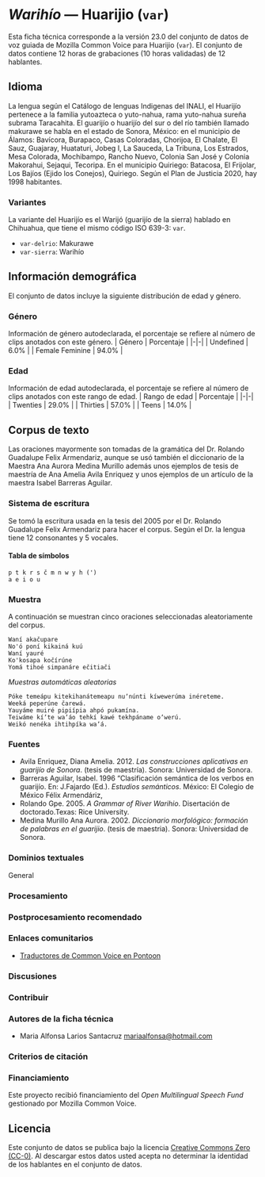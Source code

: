 # *Warihío* &mdash; Huarijio (`var`)
Esta ficha técnica corresponde a la versión 23.0 del conjunto de datos de voz guiada de Mozilla Common Voice 
para Huarijio (`var`). El conjunto de datos contiene 12 horas de grabaciones (10 horas
validadas) de 12 hablantes.

## Idioma
La lengua según el Catálogo de lenguas Indigenas del INALI, el Huarijío pertenece a la familia yutoazteca o yuto-nahua, rama yuto-nahua sureña subrama Taracahita. El guarijío o huarijío  del sur o del río también llamado makurawe se habla en el estado de Sonora, México: en el municipio de Álamos: Bavícora, Burapaco, Casas Coloradas, Chorijoa, El Chalate, El Sauz, Guajaray, Huataturi, Jobeg I, La Sauceda, La Tribuna, Los Estrados, Mesa Colorada, Mochibampo, Rancho Nuevo, Colonia San José y Colonia Makorahui, Sejaqui, Tecoripa. En el municipio Quiriego: Batacosa, El Frijolar, Los Bajíos (Ejido los Conejos), Quiriego. Según el Plan de Justicia 2020, hay 1998 habitantes.
<!-- {{LANGUAGE_DESCRIPTION}} -->
<!-- Proporcione una breve descripción (1-2 párrafos) de su idioma -->

### Variantes
La variante del Huarijío es el Warijó (guarijío de la sierra) hablado en Chihuahua, que tiene el mismo código ISO 639-3: `var`.  

* `var-delrio`: Makurawe
* `var-sierra`: Warihío
<!-- {{VARIANT_DESCRIPTION}} -->
<!-- @ OPCIONAL @ -->
<!-- Describa las variantes (variantes MCV) de su idioma -->

## Información demográfica
El conjunto de datos incluye la siguiente distribución de edad y género.
<!-- puede obtener gran parte de la información en esta sección desde https://analyzer.cv-toolbox.web.tr/browse -->

### Género
Información de género autodeclarada, el porcentaje se refiere al número de clips anotados con este género.
| Género | Porcentaje |
|-|-|
| Undefined | 6.0% |
| Female Feminine | 94.0% |
<!-- {{GENDER_TABLE}} -->
<!-- @ GENERADO AUTOMÁTICAMENTE @ -->
<!-- | Género              | Frecuencia |
|---------------------|------------|
| masculino           | ? |
| no declarado        | ? |
| femenino            | ? | -->

### Edad
Información de edad autodeclarada, el porcentaje se refiere al número de clips anotados con este rango de edad.
| Rango de edad | Porcentaje |
|-|-|
| Twenties | 29.0% |
| Thirties | 57.0% |
| Teens | 14.0% |
<!-- {{AGE_TABLE}} -->
<!-- @ GENERADO AUTOMÁTICAMENTE @ -->
<!-- | Rango de edad | Frecuencia |
|---------------|------------|
| adolescentes  | ? |
| veintes       | ? |
| treintas      | ? |
| cuarentas     | ? |
| cincuentas    | ? |
   ...si hay otros rangos de edad presentes en sus datos, añádalos como filas... -->

## Corpus de texto
Las oraciones mayormente son tomadas de la gramática del Dr. Rolando Guadalupe Felix Armendariz, aunque se usó también el diccionario de la Maestra Ana Aurora Medina Murillo además unos ejemplos de tesis de maestría de Ana Amelia Avila Enriquez y unos ejemplos de un artículo de la maestra Isabel Barreras Aguilar.
<!-- {{TEXT_CORPUS_DESCRIPTION}} -->
<!-- @ OPCIONAL @ -->
<!-- Una descripción general del corpus de texto, con información como la longitud media (en caracteres y palabras) de las oraciones validadas. -->

### Sistema de escritura
Se tomó la escritura usada en la tesis del 2005 por el Dr. Rolando Guadalupe Felix Armendariz para hacer el corpus. Según el Dr. la lengua tiene 12 consonantes y 5 vocales.
<!-- {{WRITING_SYSTEM_DESCRIPTION}} -->
<!-- @ OPCIONAL @ -->
<!-- Una descripción del sistema de escritura (o sistemas de escritura) utilizado en el corpus de texto -->

#### Tabla de símbolos
```
p t k r s č m n w y h (') 
a e i o u
```
<!-- {{ALPHABET_TABLE}} -->
<!-- @ OPCIONAL @ -->
<!-- Si el sistema de escritura es alfabético, puede incluir aquí el alfabeto válido -->

### Muestra
A continuación se muestran cinco oraciones seleccionadas aleatoriamente del corpus.

```
Waní akačupare 
No'ó poní kikainá kuú 
Waní yauré 
Ko'kosapa kočírúne 
Yomá tihoé simpanáre ečitiači  
```

*Muestras automáticas aleatorias*

```
Póke temeápu kitekihanátemeapu nuʼnúnti kíwewerúma inéreteme.
Weeká peperúne čarewá.
Yauyáme muiré pipiípia ahpó pukamína.
Teiwáme kíʼte waʼáo tehkí kawé tekhpáname oʼwerú.
Weikó nenéka ihtihpíka waʼá.
```
<!-- {{SENTENCES_SAMPLE}} -->

### Fuentes
* Avila Enriquez, Diana Amelia. 2012. *Las construcciones aplicativas en guarijío de Sonora*. (tesis de maestría). Sonora: Universidad de Sonora.  
* Barreras Aguilar, Isabel.  1996  “Clasificación semántica de los verbos en guarijío. En: J.Fajardo (Ed.). *Estudios semánticos*. México: El Colegio de México Félix Armendáriz, 
* Rolando Gpe. 2005. *A Grammar of River Warihio*. Disertación de doctorado.Texas: Rice University.  
* Medina Murillo Ana Aurora. 2002. *Diccionario morfológico: formación de palabras en el  guarijio*. (tesis de maestria). Sonora: Universidad de Sonora.
<!-- {{SOURCES_LIST}} -->
<!-- @ OPCIONAL @ -->
<!-- Una lista de las fuentes de las oraciones, se puede limitar a las N principales -->

### Dominios textuales
General
<!-- {{TEXT_DOMAIN_DESCRIPTION}} -->
<!-- @ OPCIONAL @ -->
<!-- ¿Qué dominios textuales están representados en el corpus? -->

### Procesamiento
<!-- {{PROCESSING_DESCRIPTION}} -->
<!-- @ OPCIONAL @ -->
<!-- Cómo se ha procesado la información textual -->

### Postprocesamiento recomendado
<!-- {{RECOMMENDED_POSTPROCESSING_DESCRIPTION}} -->
<!-- @ OPCIONAL @ -->
<!-- Qué debería hacerse antes de usar los datos, por ejemplo normalización de Unicode -->

### Enlaces comunitarios
* [Traductores de Common Voice en Pontoon](https://pontoon.mozilla.org/var/common-voice/contributors/)
<!-- {{COMMUNITY_LINKS_LIST}} -->
<!-- @ OPCIONAL @ -->
<!-- Enlaces a chats / foros de la comunidad -->

### Discusiones
<!-- {{DISCUSSION_LINKS_LIST}} -->
<!-- @ OPCIONAL @ -->
<!-- Puede incluirse cualquier enlace a debates, por ejemplo en Discourse, foros u otros blogs -->

### Contribuir
<!-- {{CONTRIBUTE_LINKS_LIST}} -->
<!-- Aquí puede incluir enlaces sobre cómo contribuir al conjunto de datos -->

### Autores de la ficha técnica
* Maria Alfonsa Larios Santacruz <mariaalfonsa@hotmail.com>
<!-- {{DATASHEET_AUTHORS_LIST}} -->
<!-- Una lista en el formato: Su Nombre <email@email.com> -->

### Criterios de citación
<!-- {{CITATION_DESCRIPTION}} -->
<!-- @ OPCIONAL @ -->
<!-- Si publicó un artículo y desea que lo citen, puede incluir el BiBTeX aquí -->

### Financiamiento
Este proyecto recibió financiamiento del *Open Multilingual Speech Fund* gestionado por Mozilla Common Voice.
<!-- {{FUNDING_DESCRIPTION}} -->
<!-- @ OPCIONAL @ -->
<!-- Si recibió financiemiento, puede incluir el reconocimiento aquí -->

## Licencia
Este conjunto de datos se publica bajo la licencia [Creative Commons Zero (CC-0)](https://creativecommons.org/public-domain/cc0/). Al descargar estos datos
usted acepta no determinar la identidad de los hablantes en el conjunto de datos.